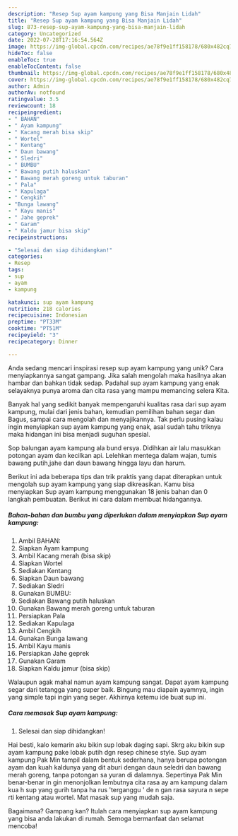 ```yaml
---
description: "Resep Sup ayam kampung yang Bisa Manjain Lidah"
title: "Resep Sup ayam kampung yang Bisa Manjain Lidah"
slug: 873-resep-sup-ayam-kampung-yang-bisa-manjain-lidah
category: Uncategorized
date: 2022-07-28T17:16:54.564Z
image: https://img-global.cpcdn.com/recipes/ae78f9e1ff158178/680x482cq70/sup-ayam-kampung-foto-resep-utama.jpg
hideToc: false
enableToc: true
enableTocContent: false
thumbnail: https://img-global.cpcdn.com/recipes/ae78f9e1ff158178/680x482cq70/sup-ayam-kampung-foto-resep-utama.jpg
cover: https://img-global.cpcdn.com/recipes/ae78f9e1ff158178/680x482cq70/sup-ayam-kampung-foto-resep-utama.jpg
author: Admin
authorAv: notfound
ratingvalue: 3.5
reviewcount: 18
recipeingredient:
- " BAHAN"
- " Ayam kampung"
- " Kacang merah bisa skip"
- " Wortel"
- " Kentang"
- " Daun bawang"
- " Sledri"
- " BUMBU"
- " Bawang putih haluskan"
- " Bawang merah goreng untuk taburan"
- " Pala"
- " Kapulaga"
- " Cengkih"
- "Bunga lawang"
- " Kayu manis"
- " Jahe geprek"
- " Garam"
- " Kaldu jamur bisa skip"
recipeinstructions:

- "Selesai dan siap dihidangkan!"
categories:
- Resep
tags:
- sup
- ayam
- kampung

katakunci: sup ayam kampung 
nutrition: 218 calories
recipecuisine: Indonesian
preptime: "PT33M"
cooktime: "PT51M"
recipeyield: "3"
recipecategory: Dinner

---
```





Anda sedang mencari inspirasi resep sup ayam kampung yang unik? Cara menyiapkannya sangat gampang. Jika salah mengolah maka hasilnya akan hambar dan bahkan tidak sedap. Padahal sup ayam kampung yang enak selayaknya punya aroma dan cita rasa yang mampu memancing selera Kita.





Banyak hal yang sedikit banyak mempengaruhi kualitas rasa dari sup ayam kampung, mulai dari jenis bahan, kemudian pemilihan bahan segar dan Bagus, sampai cara mengolah dan menyajikannya. Tak perlu pusing kalau ingin menyiapkan sup ayam kampung yang enak,      asal sudah tahu triknya maka hidangan ini bisa menjadi suguhan spesial.














Sop balungan ayam kampung ala bund ersya. Didihkan air lalu masukkan potongan ayam dan kecilkan api. Lelehkan mentega dalam wajan, tumis bawang putih,jahe dan daun bawang hingga layu dan harum.






Berikut ini ada beberapa tips dan trik praktis yang dapat diterapkan untuk mengolah sup ayam kampung yang siap dikreasikan. Kamu bisa menyiapkan Sup ayam kampung menggunakan 18 jenis bahan dan 0 langkah pembuatan. Berikut ini cara dalam membuat hidangannya.

<!--inarticleads1-->

##### Bahan-bahan dan bumbu yang diperlukan dalam menyiapkan Sup ayam kampung:

1. Ambil  BAHAN:
1. Siapkan  Ayam kampung
1. Ambil  Kacang merah (bisa skip)
1. Siapkan  Wortel
1. Sediakan  Kentang
1. Siapkan  Daun bawang
1. Sediakan  Sledri
1. Gunakan  BUMBU:
1. Sediakan  Bawang putih haluskan
1. Gunakan  Bawang merah goreng untuk taburan
1. Persiapkan  Pala
1. Sediakan  Kapulaga
1. Ambil  Cengkih
1. Gunakan Bunga lawang
1. Ambil  Kayu manis
1. Persiapkan  Jahe geprek
1. Gunakan  Garam
1. Siapkan  Kaldu jamur (bisa skip)


Walaupun agak mahal namun ayam kampung sangat. Dapat ayam kampung segar dari tetangga yang super baik. Bingung mau diapain ayamnya, ingin yang simple tapi ingin yang seger. Akhirnya ketemu ide buat sup ini. 

<!--inarticleads2-->

##### Cara memasak Sup ayam kampung:


1. Selesai dan siap dihidangkan!

Hai besti, kalo kemarin aku bikin sup lobak daging sapi. Skrg aku bikin sup ayam kampung pake lobak putih dgn resep chinese style. Sup ayam kampung Pak Min tampil dalam bentuk sederhana, hanya berupa potongan ayam dan kuah kaldunya yang dit aburi dengan daun seledri dan bawang merah goreng, tanpa potongan sa yuran di dalamnya. Sepertinya Pak Min benar-benar in gin menonjolkan lembutnya cita rasa ay am kampung dalam kua h sup yang gurih tanpa ha rus &#39;terganggu &#39; de n gan rasa sayura n sepe rti kentang atau wortel. Mat masak sup yang mudah saja. 

Bagaimana? Gampang kan? Itulah cara menyiapkan sup ayam kampung yang bisa anda lakukan di rumah. Semoga bermanfaat dan selamat mencoba!
